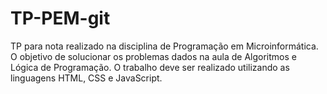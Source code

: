 # TP-PEM-git
TP para nota realizado na disciplina de Programação em Microinformática. 
O objetivo de solucionar os problemas dados na aula de Algoritmos e Lógica de Programação. 
O trabalho deve ser realizado utilizando as linguagens HTML, CSS e JavaScript.
